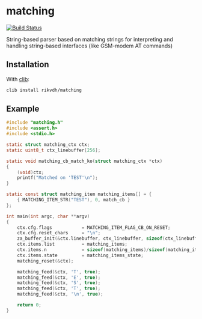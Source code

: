 # matching

[![Build Status](https://travis-ci.org/rikvdh/matching.svg?branch=master)](https://travis-ci.org/rikvdh/matching)

String-based parser based on matching strings for interpreting and handling string-based interfaces (like GSM-modem AT commands)

## Installation


With [clib](https://github.com/clibs/clib):

```sh
clib install rikvdh/matching
```

## Example

```c
#include "matching.h"
#include <assert.h>
#include <stdio.h>

static struct matching_ctx ctx;
static uint8_t ctx_linebuffer[256];

static void matching_cb_match_ko(struct matching_ctx *ctx)
{
	(void)ctx;
    printf("Matched on 'TEST'\n");
}

static const struct matching_item matching_items[] = {
	{ MATCHING_ITEM_STR("TEST"), 0, match_cb }
};

int main(int argc, char **argv)
{
    ctx.cfg.flags           = MATCHING_ITEM_FLAG_CB_ON_RESET;
	ctx.cfg.reset_chars     = "\n";
	za_buffer_init(&ctx.linebuffer, ctx_linebuffer, sizeof(ctx_linebuffer));
	ctx.items.list          = matching_items;
	ctx.items.n             = sizeof(matching_items)/sizeof(matching_items[0]);
	ctx.items.state         = matching_items_state;
	matching_reset(&ctx);

    matching_feed(&ctx, 'T', true);
    matching_feed(&ctx, 'E', true);
    matching_feed(&ctx, 'S', true);
    matching_feed(&ctx, 'T', true);
    matching_feed(&ctx, '\n', true);

    return 0;
}
```